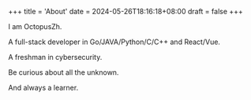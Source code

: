 +++
title = 'About'
date = 2024-05-26T18:16:18+08:00
draft = false
+++

I am OctopusZh.

A full-stack developer in Go/JAVA/Python/C/C++ and React/Vue.

A freshman in cybersecurity.

Be curious about all the unknown.

And always a learner.
